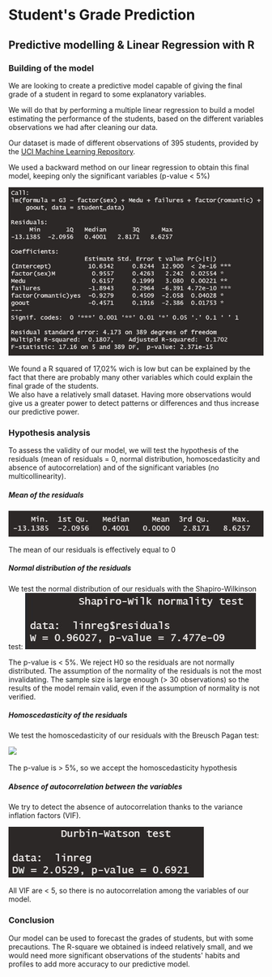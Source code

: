 # Student's Grade Prediction
## Predictive modelling & Linear Regression with R 

###  Building of the model 
We are looking to create a predictive model capable of giving the final grade of a student in regard to some explanatory variables.

We will do that by performing a multiple linear regression to build a model estimating the performance of the students, based on the different
variables observations we had after cleaning our data.

Our dataset is made of different observations of 395 students, provided by the [UCI Machine Learning Repository](https://archive.ics.uci.edu/ml/datasets/Student+Performance).

We used a backward method on our linear regression to obtain this final model, keeping only the significant variables (p-value < 5%)

![](Images/model.JPG)

We found a R squared of 17,02% wich is low but can be explained by the fact that there are probably many other variables which could explain the final grade of the students.</br>
We also have a relatively small dataset. Having more observations would give us a greater power to detect patterns or differences and thus increase our predictive power.

### Hypothesis analysis

To assess the validity of our model, we will test the hypothesis of the residuals (mean of residuals = 0, normal distribution, homoscedasticity and absence of autocorrelation) and of the significant variables (no multicollinearity).

##### Mean of the residuals

![](Images/mean.JPG)

The mean of our residuals is effectively equal to 0 

##### Normal distribution of the residuals

We test the normal distribution of our residuals with the Shapiro-Wilkinson test:
![](Images/normality.JPG)

The p-value is < 5%.
We reject H0 so the residuals are not normally distributed.
The assumption of the normality of the residuals is not the most invalidating. The sample size is large enough (> 30 observations) so the results of the model remain valid, even if the assumption of normality is not verified.

##### Homoscedasticity of the residuals

We test the homoscedasticity of our residuals with the Breusch Pagan test:

![](Images/homoscedasticty.JPG)

The p-value is > 5%, so we accept the homoscedasticity hypothesis

#####  Absence of autocorrelation between the variables

We try to detect the absence of autocorrelation thanks to the variance inflation factors (VIF).

![](Images/autocorrelation.JPG)

All VIF are < 5, so there is no autocorrelation among the variables of our model. 

### Conclusion

Our model can be used to forecast the grades of students, but with some precautions. 
The R-square we obtained is indeed relatively small, and we would need more significant observations of the students' habits and profiles to add more accuracy to our predictive model. 
